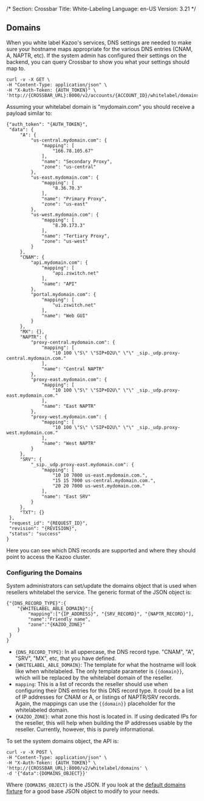 /*
Section: Crossbar
Title: White-Labeling
Language: en-US
Version: 3.21
*/

## Domains

When you white label Kazoo's services, DNS settings are needed to make sure your hostname maps appropriate for the various DNS entries (CNAM, A, NAPTR, etc). If the system admin has configured their settings on the backend, you can query Crossbar to show you what your settings should map to.

    curl -v -X GET \
    -H "Content-Type: application/json" \
    -H "X-Auth-Token: {AUTH_TOKEN}" \
    'http://{CROSSBAR_URL}:8000/v2/accounts/{ACCOUNT_ID}/whitelabel/domains'

Assuming your whitelabel domain is "mydomain.com" you should receive a payload similar to:

    {"auth_token": "{AUTH_TOKEN}",
     "data": {
         "A": {
             "us-central.mydomain.com": {
                 "mapping": [
                     "166.78.105.67"
                 ],
                 "name": "Secondary Proxy",
                 "zone": "us-central"
             },
             "us-east.mydomain.com": {
                 "mapping": [
                     "8.36.70.3"
                 ],
                 "name": "Primary Proxy",
                 "zone": "us-east"
             },
             "us-west.mydomain.com": {
                 "mapping": [
                     "8.30.173.3"
                 ],
                 "name": "Tertiary Proxy",
                 "zone": "us-west"
             }
         },
         "CNAM": {
             "api.mydomain.com": {
                 "mapping": [
                     "api.zswitch.net"
                 ],
                 "name": "API"
             },
             "portal.mydomain.com": {
                 "mapping": [
                     "ui.zswitch.net"
                 ],
                 "name": "Web GUI"
             }
         },
         "MX": {},
         "NAPTR": {
             "proxy-central.mydomain.com": {
                 "mapping": [
                     "10 100 \"S\" \"SIP+D2U\" \"\" _sip._udp.proxy-central.mydomain.com."
                 ],
                 "name": "Central NAPTR"
             },
             "proxy-east.mydomain.com": {
                 "mapping": [
                     "10 100 \"S\" \"SIP+D2U\" \"\" _sip._udp.proxy-east.mydomain.com."
                 ],
                 "name": "East NAPTR"
             },
             "proxy-west.mydomain.com": {
                 "mapping": [
                     "10 100 \"S\" \"SIP+D2U\" \"\" _sip._udp.proxy-west.mydomain.com."
                 ],
                 "name": "West NAPTR"
             }
         },
         "SRV": {
             "_sip._udp.proxy-east.mydomain.com": {
                 "mapping": [
                     "10 10 7000 us-east.mydomain.com.",
                     "15 15 7000 us-central.mydomain.com.",
                     "20 20 7000 us-west.mydomain.com."
                 ],
                 "name": "East SRV"
             }
         },
         "TXT": {}
     },
     "request_id": "{REQUEST_ID}",
     "revision": "{REVISION}",
     "status": "success"
    }

Here you can see which DNS records are supported and where they should point to access the Kazoo cluster.

### Configuring the Domains

System administrators can set/update the domains object that is used when resellers whitelabel the service. The generic format of the JSON object is:

    {"{DNS_RECORD_TYPE}":{
        "{WHITELABEL_ABLE_DOMAIN}":{
            "mapping":["{IP_ADDRESS}", "{SRV_RECORD}", "{NAPTR_RECORD}"],
            "name":"Friendly name",
            "zone":"{KAZOO_ZONE}"
        }
     }
    }

* `{DNS_RECORD_TYPE}`: In all uppercase, the DNS record type. "CNAM", "A", "SRV", "MX", etc, that you have defined.
* `{WHITELABEL_ABLE_DOMAIN}`: The template for what the hostname will look like when whitelabeled. The only template parameter is `{{domain}}`, which will be replaced by the whitelabel domain of the reseller.
* `mapping`: This is a list of records the reseller should use when configuring their DNS entries for this DNS record type. It could be a list of IP addresses for CNAM or A, or listings of NAPTR/SRV records. Again, the mappings can use the `{{domain}}` placeholder for the whitelabeled domain.
* `{KAZOO_ZONE}`: what zone this host is located in. If using dedicated IPs for the reseller, this will help when building the IP addresses usable by the reseller. Currently, however, this is purely informational.

To set the system domains object, the API is:

    curl -v -X POST \
    -H "Content-Type: application/json" \
    -H "X-Auth-Token: {AUTH_TOKEN}" \
    'http://{CROSSBAR_URL}:8000/v2/whitelabel/domains' \
    -d '{"data":{DOMAINS_OBJECT}}'

Where `{DOMAINS_OBJECT}` is the JSON. If you look at the [default domains fixture](https://github.com/2600hz/kazoo/branch/master/core/kazoo_documents/priv/fixtures/domains.json) for a good base JSON object to modify to your needs.
